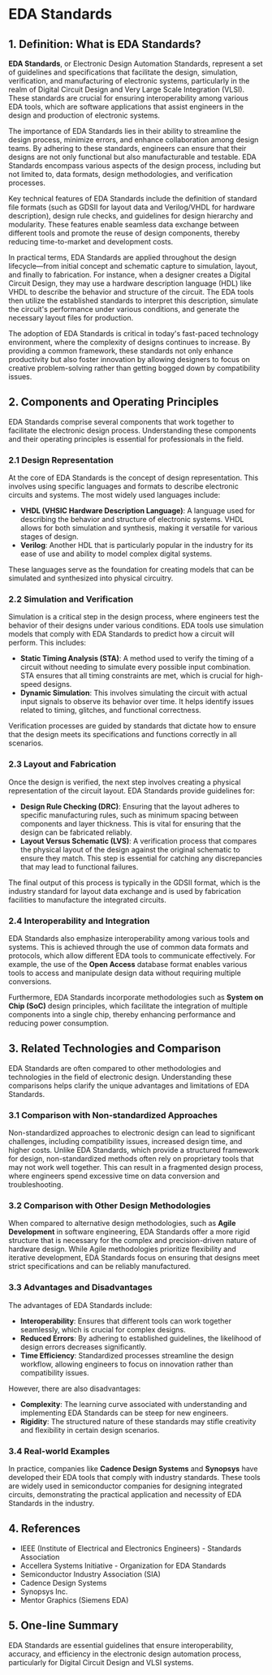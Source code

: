 # EDA Standards

## 1. Definition: What is **EDA Standards**?
**EDA Standards**, or Electronic Design Automation Standards, represent a set of guidelines and specifications that facilitate the design, simulation, verification, and manufacturing of electronic systems, particularly in the realm of Digital Circuit Design and Very Large Scale Integration (VLSI). These standards are crucial for ensuring interoperability among various EDA tools, which are software applications that assist engineers in the design and production of electronic systems. 

The importance of EDA Standards lies in their ability to streamline the design process, minimize errors, and enhance collaboration among design teams. By adhering to these standards, engineers can ensure that their designs are not only functional but also manufacturable and testable. EDA Standards encompass various aspects of the design process, including but not limited to, data formats, design methodologies, and verification processes. 

Key technical features of EDA Standards include the definition of standard file formats (such as GDSII for layout data and Verilog/VHDL for hardware description), design rule checks, and guidelines for design hierarchy and modularity. These features enable seamless data exchange between different tools and promote the reuse of design components, thereby reducing time-to-market and development costs.

In practical terms, EDA Standards are applied throughout the design lifecycle—from initial concept and schematic capture to simulation, layout, and finally to fabrication. For instance, when a designer creates a Digital Circuit Design, they may use a hardware description language (HDL) like VHDL to describe the behavior and structure of the circuit. The EDA tools then utilize the established standards to interpret this description, simulate the circuit's performance under various conditions, and generate the necessary layout files for production.

The adoption of EDA Standards is critical in today's fast-paced technology environment, where the complexity of designs continues to increase. By providing a common framework, these standards not only enhance productivity but also foster innovation by allowing designers to focus on creative problem-solving rather than getting bogged down by compatibility issues.

## 2. Components and Operating Principles
EDA Standards comprise several components that work together to facilitate the electronic design process. Understanding these components and their operating principles is essential for professionals in the field.

### 2.1 Design Representation
At the core of EDA Standards is the concept of design representation. This involves using specific languages and formats to describe electronic circuits and systems. The most widely used languages include:
- **VHDL (VHSIC Hardware Description Language)**: A language used for describing the behavior and structure of electronic systems. VHDL allows for both simulation and synthesis, making it versatile for various stages of design.
- **Verilog**: Another HDL that is particularly popular in the industry for its ease of use and ability to model complex digital systems.

These languages serve as the foundation for creating models that can be simulated and synthesized into physical circuitry.

### 2.2 Simulation and Verification
Simulation is a critical step in the design process, where engineers test the behavior of their designs under various conditions. EDA tools use simulation models that comply with EDA Standards to predict how a circuit will perform. This includes:
- **Static Timing Analysis (STA)**: A method used to verify the timing of a circuit without needing to simulate every possible input combination. STA ensures that all timing constraints are met, which is crucial for high-speed designs.
- **Dynamic Simulation**: This involves simulating the circuit with actual input signals to observe its behavior over time. It helps identify issues related to timing, glitches, and functional correctness.

Verification processes are guided by standards that dictate how to ensure that the design meets its specifications and functions correctly in all scenarios.

### 2.3 Layout and Fabrication
Once the design is verified, the next step involves creating a physical representation of the circuit layout. EDA Standards provide guidelines for:
- **Design Rule Checking (DRC)**: Ensuring that the layout adheres to specific manufacturing rules, such as minimum spacing between components and layer thickness. This is vital for ensuring that the design can be fabricated reliably.
- **Layout Versus Schematic (LVS)**: A verification process that compares the physical layout of the design against the original schematic to ensure they match. This step is essential for catching any discrepancies that may lead to functional failures.

The final output of this process is typically in the GDSII format, which is the industry standard for layout data exchange and is used by fabrication facilities to manufacture the integrated circuits.

### 2.4 Interoperability and Integration
EDA Standards also emphasize interoperability among various tools and systems. This is achieved through the use of common data formats and protocols, which allow different EDA tools to communicate effectively. For example, the use of the **Open Access** database format enables various tools to access and manipulate design data without requiring multiple conversions.

Furthermore, EDA Standards incorporate methodologies such as **System on Chip (SoC)** design principles, which facilitate the integration of multiple components into a single chip, thereby enhancing performance and reducing power consumption.

## 3. Related Technologies and Comparison
EDA Standards are often compared to other methodologies and technologies in the field of electronic design. Understanding these comparisons helps clarify the unique advantages and limitations of EDA Standards.

### 3.1 Comparison with Non-standardized Approaches
Non-standardized approaches to electronic design can lead to significant challenges, including compatibility issues, increased design time, and higher costs. Unlike EDA Standards, which provide a structured framework for design, non-standardized methods often rely on proprietary tools that may not work well together. This can result in a fragmented design process, where engineers spend excessive time on data conversion and troubleshooting.

### 3.2 Comparison with Other Design Methodologies
When compared to alternative design methodologies, such as **Agile Development** in software engineering, EDA Standards offer a more rigid structure that is necessary for the complex and precision-driven nature of hardware design. While Agile methodologies prioritize flexibility and iterative development, EDA Standards focus on ensuring that designs meet strict specifications and can be reliably manufactured.

### 3.3 Advantages and Disadvantages
The advantages of EDA Standards include:
- **Interoperability**: Ensures that different tools can work together seamlessly, which is crucial for complex designs.
- **Reduced Errors**: By adhering to established guidelines, the likelihood of design errors decreases significantly.
- **Time Efficiency**: Standardized processes streamline the design workflow, allowing engineers to focus on innovation rather than compatibility issues.

However, there are also disadvantages:
- **Complexity**: The learning curve associated with understanding and implementing EDA Standards can be steep for new engineers.
- **Rigidity**: The structured nature of these standards may stifle creativity and flexibility in certain design scenarios.

### 3.4 Real-world Examples
In practice, companies like **Cadence Design Systems** and **Synopsys** have developed their EDA tools that comply with industry standards. These tools are widely used in semiconductor companies for designing integrated circuits, demonstrating the practical application and necessity of EDA Standards in the industry.

## 4. References
- IEEE (Institute of Electrical and Electronics Engineers) - Standards Association
- Accellera Systems Initiative - Organization for EDA Standards
- Semiconductor Industry Association (SIA)
- Cadence Design Systems
- Synopsys Inc.
- Mentor Graphics (Siemens EDA)

## 5. One-line Summary
EDA Standards are essential guidelines that ensure interoperability, accuracy, and efficiency in the electronic design automation process, particularly for Digital Circuit Design and VLSI systems.